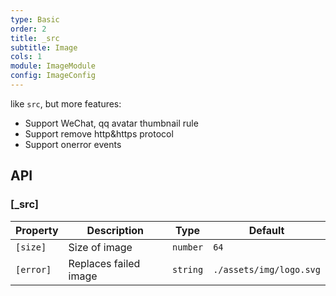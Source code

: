 ```yaml
---
type: Basic
order: 2
title: _src
subtitle: Image
cols: 1
module: ImageModule
config: ImageConfig
---
```


like `src`, but more features:

- Support WeChat, qq avatar thumbnail rule
- Support remove http&https protocol
- Support onerror events

## API

### [_src]

| Property  | Description           | Type     | Default                 |
| --------- | --------------------- | -------- | ----------------------- |
| `[size]`  | Size of image         | `number` | `64`                    |
| `[error]` | Replaces failed image | `string` | `./assets/img/logo.svg` |
